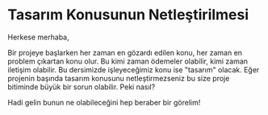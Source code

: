 # Tasarım Konusunun Netleştirilmesi

Herkese merhaba,

Bir projeye başlarken her zaman en gözardı edilen konu, her zaman en problem çıkartan konu olur. Bu kimi zaman ödemeler olabilir, kimi zaman iletişim olabilir. Bu dersimizde işleyeceğimiz konu ise "tasarım" olacak. Eğer projenin başında tasarım konusunu netleştirmezseniz bu size proje bitiminde büyük bir sorun olabilir. Peki nasıl?

Hadi gelin bunun ne olabileceğini hep beraber bir görelim!